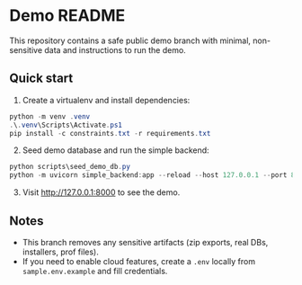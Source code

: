 Demo README
===========

This repository contains a safe public demo branch with minimal, non-sensitive data and instructions to run the demo.

Quick start
-----------

1. Create a virtualenv and install dependencies:

```powershell
python -m venv .venv
.\.venv\Scripts\Activate.ps1
pip install -c constraints.txt -r requirements.txt
```

2. Seed demo database and run the simple backend:

```powershell
python scripts\seed_demo_db.py
python -m uvicorn simple_backend:app --reload --host 127.0.0.1 --port 8000
```

3. Visit http://127.0.0.1:8000 to see the demo.

Notes
-----
- This branch removes any sensitive artifacts (zip exports, real DBs, installers, prof files).
- If you need to enable cloud features, create a `.env` locally from `sample.env.example` and fill credentials.
